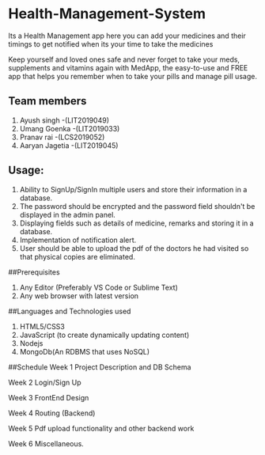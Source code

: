 # Health-Management-System
Its a Health Management app here you can add your medicines and their timings to get notified when its your time to take the medicines

Keep yourself and loved ones safe and never forget to take your meds,
supplements and vitamins again with MedApp, the easy-to-use and FREE app that helps you remember when to take your pills and manage pill usage.
<br>



## Team members
1. Ayush singh -(LIT2019049)
2. Umang Goenka -(LIT2019033)
3. Pranav rai -(LCS2019052)
4. Aaryan Jagetia -(LIT2019045)


## Usage:
1. Ability to SignUp/SignIn multiple users and store their information in a database.
2. The password should be encrypted and the password field shouldn't be displayed in the admin panel.
3. Displaying fields such as details of medicine, remarks and storing it in a database.
4. Implementation of notification alert.
5. User should be able to upload the pdf of the doctors he had visited so that physical copies are eliminated. 

##Prerequisites
1. Any Editor (Preferably VS Code or Sublime Text)
2. Any web browser with latest version


##Languages and Technologies used
1. HTML5/CSS3
2. JavaScript (to create dynamically updating content)
3. Nodejs
4. MongoDb(An RDBMS that uses NoSQL)


##Schedule
Week 1
Project Description and DB Schema

Week 2
Login/Sign Up

Week 3
FrontEnd Design

Week 4
Routing (Backend)

Week 5
Pdf upload functionality and other backend work

Week 6
Miscellaneous.

